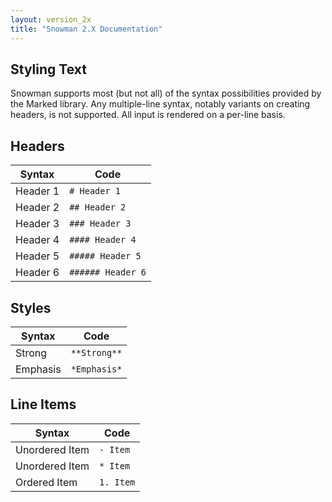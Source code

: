 ```yaml
---
layout: version_2x
title: "Snowman 2.X Documentation"
---
```


## Styling Text

Snowman supports most (but not all) of the syntax possibilities provided by the Marked library. Any multiple-line syntax, notably variants on creating headers, is not supported. All input is rendered on a per-line basis.

## Headers

| Syntax   | Code              |
|----------|-------------------|
| Header 1 | `# Header 1`      |
| Header 2 | `## Header 2`    |
| Header 3 | `### Header 3`    |
| Header 4 | `#### Header 4`   |
| Header 5 | `##### Header 5`  |
| Header 6 | `###### Header 6` |

## Styles

| Syntax   | Code         |
|----------|--------------|
| Strong   | `**Strong**` |
| Emphasis | `*Emphasis*` |

## Line Items

| Syntax           | Code             |
|------------------|------------------|
| Unordered Item   | `- Item`         |
| Unordered Item   | `* Item`         |
| Ordered Item     | `1. Item`        |
